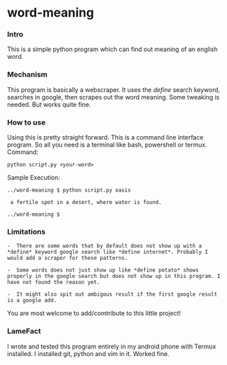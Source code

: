 # word-meaning

### Intro

This is a simple python program which can find out meaning of an english word.
### Mechanism

This program is basically a webscraper. It uses the *define* search keyword, searches in google, then scrapes out the word meaning. Some tweaking is needed. But works quite fine.

### How to use

Using this is pretty straight forward. This is a command line interface program. So all you need is a terminal like bash, powershell or termux.
Command:
```shell
python script.py <your-word>
```

Sample Execution:
```console
../word-meaning $ python script.py oasis

 a fertile spot in a desert, where water is found.

../word-meaning $
```

### Limitations

	-  There are some words that by default does not show up with a *define* keyword google search like *define internet*. Probably I would add a scraper for these patterns.
	
	-  Some words does not just show up like *define potato* shows properly in the google search but does not show up in this program. I have not found the reason yet.

	-  It might also spit out ambigous result if the first google result is a google add.


You are most welcome to add/comtribute to this little project!

### LameFact
I wrote and tested this program entirely in my android phone with Termux installed. I installed git, python and vim in it. Worked fine.
